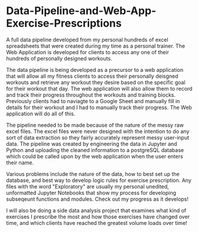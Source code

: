 # Data-Pipeline-and-Web-App-Exercise-Prescriptions
A full data pipeline developed from my personal hundreds of excel spreadsheets that were created during my time as a personal trainer. The Web Application is developed for clients to access any one of their hundreds of personally designed workouts.  

The data pipeline is being developed as a precursor to a web application that will allow all my fitness clients to access their personally deisgned workouts and retrieve any workout they desire based on the specific goal for their workout that day. The web application will also allow them to record and track their progress throughout the workouts and training blocks. Previously clients had to naviagte to a Google Sheet and manually fill in details for their workout and I had to manually track their progress. The Web application will do all of this.

The pipeline needed to be made because of the nature of the messy raw excel files. The excel files were never designed with the intention to do any sort of data extraction so they fairly accurately represent messy user-input data. The pipeline was created by engineering the data in Jupyter and Python and uploading the cleaned information to a postgreSQL database which could be called upon by the web application when the user enters their name. 

Various problems include the nature of the data, how to best set up the database, and best way to develop logic rules for exercise prescription. Any files with the word "Exploratory" are usually my personal unedited, unformatted Jupyter Notebooks that show my process for developing subseqeunt functions and modules. Check out my progress as it develops! 


I will also be doing a side data analysis project that examines what kind of exercises I prescribe the most and how those exercises have changed over time, and which clients have reached the greatest volume loads over time!
